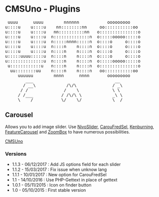CMSUno - Plugins
================

<pre>
 uuuu      uuuu        nnnnnn           ooooooooo
u::::u    u::::u    nn::::::::nn     oo:::::::::::oo
u::::u    u::::u   nn::::::::::nn   o:::::::::::::::o
u::::u    u::::u  n::::::::::::::n  o:::::ooooo:::::o
u::::u    u::::u  n:::::nnnn:::::n  o::::o     o::::o
u::::u    u::::u  n::::n    n::::n  o::::o     o::::o
u::::u    u::::u  n::::n    n::::n  o::::o     o::::o
u:::::uuuu:::::u  n::::n    n::::n  o::::o     o::::o
u::::::::::::::u  n::::n    n::::n  o:::::ooooo:::::o
 u::::::::::::u   n::::n    n::::n  o:::::::::::::::o
  uu::::::::uu    n::::n    n::::n   oo:::::::::::oo
     uuuuuu        nnnn      nnnn       ooooooooo
        ___                                __
       / __\            /\/\              / _\
      / /              /    \             \ \
     / /___           / /\/\ \            _\ \
     \____/           \/    \/            \__/
</pre>

## Carousel ##

Allows you to add image slider.
Use [NivoSlider](https://github.com/gilbitron/Nivo-Slider),
[CarouFredSel](https://github.com/gilbitron/carouFredSel),
[Kenburning](https://github.com/simbirsk/kenburning-slider),
[FeatureCarousel](http://www.bkosborne.com/jquery-feature-carousel) and
[ZoomBox](http://grafikart.github.io/Zoombox) to have numerous possibilities.

[CMSUno](https://github.com/boiteasite/cmsuno)

### Versions ###

* 1.1.3 - 06/12/2017 : Add JS options field for each slider
* 1.1.2 - 15/03/2017 : Fix issue when unknow lang
* 1.1.1 - 10/01/2017 : New option for CarouFredSel
* 1.1 - 14/10/2016 : Use PHP-Gettext in place of gettext
* 1.0.1 - 05/11/2015 : Icon on finder button
* 1.0 - 05/10/2015 : First stable version